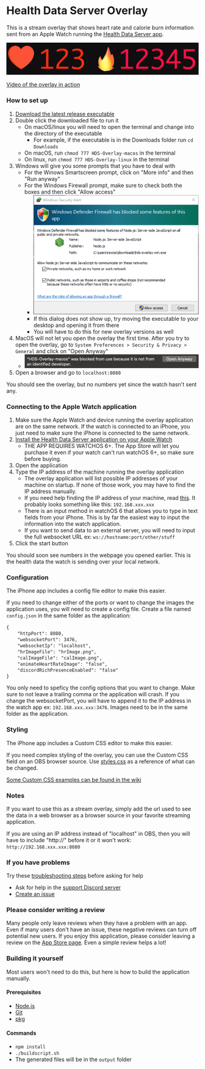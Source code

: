 # Health Data Server Overlay
This is a stream overlay that shows heart rate and calorie burn information sent from an Apple Watch running the [Health Data Server app](https://apps.apple.com/app/apple-store/id1496042074?pt=118722341&ct=GitHub&mt=8).

![Preview Image](https://github.com/Rexios80/Health-Data-Server-Overlay/raw/master/readme_assets/PreviewImage.gif)

[Video of the overlay in action](https://www.youtube.com/watch?v=CFGlA7JWUFo)

### How to set up
1. [Download the latest release executable](https://github.com/Rexios80/Health-Data-Server-Overlay/releases)
2. Double click the downloaded file to run it
    - On macOS/linux you will need to open the terminal and change into the directory of the executable
        - For example, if the executable is in the Downloads folder run `cd Downloads`
    - On macOS, run `chmod 777 HDS-Overlay-macos` in the terminal
    - On linux, run `chmod 777 HDS-Overlay-linux` in the terminal
3. Windows will give you some prompts that you have to deal with
    - For the Winows Smartscreen prompt, click on "More info" and then "Run anyway"
    - For the Windows Firewall prompt, make sure to check both the boxes and then click "Allow access"
        - ![Firewall Dialog](https://github.com/Rexios80/Health-Data-Server-Overlay/raw/master/readme_assets/firewall-dialog.png)
        - If this dialog does not show up, try moving the executable to your desktop and opening it from there
        - You will have to do this for new overlay versions as well
4. MacOS will not let you open the overlay the first time. After you try to open the overlay, go to `System Preferences > Security & Privacy > General` and click on "Open Anyway"
    - ![macOS Security Page](https://github.com/Rexios80/Health-Data-Server-Overlay/raw/master/readme_assets/macos-security-page.png)
5. Open a browser and go to `localhost:8080`

You should see the overlay, but no numbers yet since the watch hasn't sent any.

### Connecting to the Apple Watch application
1. Make sure the Apple Watch and device running the overlay application are on the same network. If the watch is connected to an iPhone, you just need to make sure the iPhone is connected to the same network.
2. [Install the Health Data Server application on your Apple Watch](https://apps.apple.com/us/app/health-data-server/id1496042074)
   - THE APP REQUIRES WATCHOS 6+. The App Store will let you purchase it even if your watch can't run watchOS 6+, so make sure before buying.
3. Open the application
4. Type the IP address of the machine running the overlay application
   - The overlay application will list possible IP addresses of your machine on startup. If none of those work, you may have to find the IP address manually.
   - If you need help finding the IP address of your machine, read [this](https://www.tp-link.com/us/support/faq/838/). It probably looks something like this: `192.168.xxx.xxx`
   - There is an input method in watchOS 6 that allows you to type in text fields from your iPhone. This is by far the easiest way to input the information into the watch application.
   - If you want to send data to an external server, you will need to input the full websocket URL ex: `ws://hostname:port/other/stuff`
5. Click the start button

You should soon see numbers in the webpage you opened earlier. This is the health data the watch is sending over your local network.

### Configuration
The iPhone app includes a config file editor to make this easier.

If you need to change either of the ports or want to change the images the application uses, you will need to create a config file. Create a file named `config.json` in the same folder as the application:
```
{
    "httpPort": 8080,
    "websocketPort": 3476,
    "websocketIp": "localhost",
    "hrImageFile": "hrImage.png",
    "calImageFile": "calImage.png",
    "animateHeartRateImage": "false",
    "discordRichPresenceEnabled": "false"
}
```
You only need to speficy the config options that you want to change. Make sure to not leave a trailing comma or the application will crash. If you change the websocketPort, you will have to append it to the IP address in the watch app ex: `192.168.xxx.xxx:3476`. Images need to be in the same folder as the application.

### Styling
The iPhone app includes a Custom CSS editor to make this easier.

If you need complex styling of the overlay, you can use the Custom CSS field on an OBS browser source. Use [styles.css](public/styles.css) as a reference of what can be changed.

[Some Custom CSS examples can be found in the wiki](https://github.com/Rexios80/Health-Data-Server-Overlay/wiki/Custom-CSS-Examples)

### Notes
If you want to use this as a stream overlay, simply add the url used to see the data in a web browser as a browser source in your favorite streaming application.

If you are using an IP address instead of "localhost" in OBS, then you will have to include "http://" before it or it won't work: `http://192.168.xxx.xxx:8080`

### If you have problems
Try these [troubleshooting steps](https://github.com/Rexios80/Health-Data-Server-Overlay/wiki/Troubleshooting) before asking for help
- Ask for help in the [support Discord server](https://discord.gg/FayYYcm)
- [Create an issue](https://github.com/Rexios80/Health-Data-Server-Overlay/issues/new?assignees=&labels=&template=bug-report.md&title=)

### Please consider writing a review
Many people only leave reviews when they have a problem with an app. Even if many users don't have an issue, these negative reviews can turn off potential new users. If you enjoy this application, please consider leaving a review on the [App Store page](https://apps.apple.com/app/apple-store/id1496042074?pt=118722341&ct=GitHub&mt=8). Even a simple review helps a lot!

### Building it yourself
Most users won't need to do this, but here is how to build the application manually.

#### Prerequisites
   - [Node.js](https://nodejs.org/)
   - [Git](https://git-scm.com/)
   - [pkg](https://github.com/vercel/pkg)

#### Commands
   - `npm install`
   - `./buildscript.sh`
   - The generated files will be in the `output` folder

